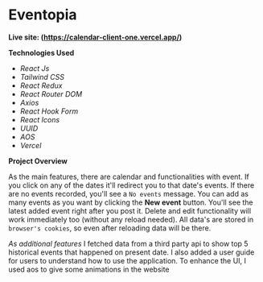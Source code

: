 # Eventopia

**Live site: (https://calendar-client-one.vercel.app/)**

**Technologies Used**
- *React Js*
- *Tailwind CSS*
- *React Redux*
- *React Router DOM*
- *Axios*
- *React Hook Form*
- *React Icons*
- *UUID*
- *AOS*
- *Vercel*

**Project Overview**

As the main features, there are calendar and functionalities with event. If you click on any of the dates it'll redirect you to that date's events. If there are no events recorded, you'll see a `No events` message. You can add as many events as you want by clicking the **New event** button. You'll see the latest added event right after you post it. Delete and edit functionality will work immediately too (without any reload needed). All data's are stored in `browser's cookies`, so even after reloading data will be there. 

*As additional features* I fetched data from a third party api to show top 5 historical events that happened on present date. I also added a user guide for users to understand how to use the application. To enhance the UI, I used aos to give some animations in the website
